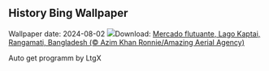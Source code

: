 ## History Bing Wallpaper
Wallpaper date: 2024-08-02
![](https://www.bing.com/th?id=OHR.KaptaiLake_PT-BR8351405372_UHD.jpg&w=1000)Download: [Mercado flutuante, Lago Kaptai, Rangamati, Bangladesh (© Azim Khan Ronnie/Amazing Aerial Agency)](https://www.bing.com/th?id=OHR.KaptaiLake_PT-BR8351405372_UHD.jpg)

Auto get programm by LtgX
